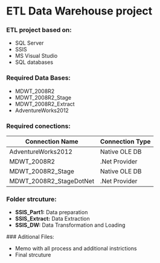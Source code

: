 # ETL Data Warehouse project

### ETL project based on: 
  - SQL Server
  - SSIS
  - MS Visual Studio
  - SQL databases
  
### Required Data Bases: 
  - MDWT_2008R2
  - MDWT_2008R2_Stage
  - MDWT_2008R2_Extract
  - AdventureWorks2012
  
### Required conections:

| Connection Name | Connection Type |
| --- | --- |
| AdventureWorks2012          | Native OLE DB  |
| MDWT_2008R2                 | .Net Provider |
| MDWT_2008R2_Stage           | Native OLE DB |
|  MDWT_2008R2_StageDotNet    | .Net Provider |

### Folder strcuture:
  - **SSIS_Part1:** Data preparation
  - **SSIS_Extract:** Data Extraction
  - **SSIS_DW:** Data Transformation and Loading
  
### Aditional Files:
  - Memo with all process and additional instrictions
  - Final strcuture
  
  
